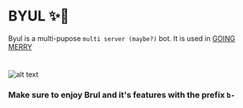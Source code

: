 # BYUL ✨🖤
Byul is a multi-pupose ```multi server (maybe?)``` bot. It is used in [GOING MERRY](https://discord.gg/B4dm77)
# 
![alt text](https://cdn.discordapp.com/avatars/704083699968376992/51a4845ff94fe5dd834d233a8fed5f8f.png?size=128)

### Make sure to enjoy Brul and it's features with the prefix ```b-```
